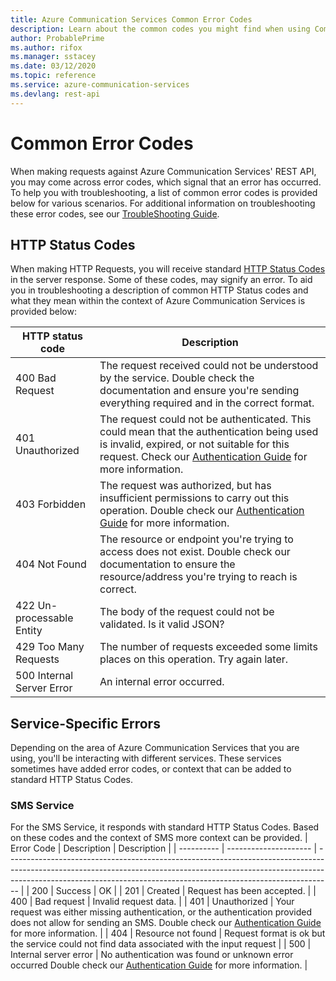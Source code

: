 ```yaml
---
title: Azure Communication Services Common Error Codes
description: Learn about the common codes you might find when using Communication Services REST APIs
author: ProbablePrime
ms.author: rifox
ms.manager: sstacey
ms.date: 03/12/2020
ms.topic: reference
ms.service: azure-communication-services
ms.devlang: rest-api
---
```

# Common Error Codes

When making requests against Azure Communication Services' REST API, you may come across error codes, which signal that an error has occurred. To help you with troubleshooting, a list of common error codes is provided below for various scenarios. For additional information on troubleshooting these error codes, see our [TroubleShooting Guide](https://docs.microsoft.com/azure/communication-services/concepts/troubleshooting-info).

## HTTP Status Codes

When making HTTP Requests, you will receive standard [HTTP Status Codes](https://www.w3.org/Protocols/HTTP/HTRESP.html) in the server response. Some of these codes, may signify an error. To aid you in troubleshooting a description of common HTTP Status codes and what they mean within the context of Azure Communication Services is provided below:

| HTTP status code          | Description                                                                                                                                                                                                                 |
| ------------------------- | --------------------------------------------------------------------------------------------------------------------------------------------------------------------------------------------------------------------------- |
| 400 Bad Request           | The request received could not be understood by the service. Double check the documentation and ensure you're sending everything required and in the correct format.                                                        |
| 401 Unauthorized          | The request could not be authenticated. This could mean that the authentication being used is invalid, expired, or not suitable for this request. Check our [Authentication Guide](authentication.md) for more information. |
| 403 Forbidden             | The request was authorized, but has insufficient permissions to carry out this operation. Double check our [Authentication Guide](authentication.md) for more information.                                                  |
| 404 Not Found             | The resource or endpoint you're trying to access does not exist. Double check our documentation to ensure the resource/address you're trying to reach is correct.                                                           |
| 422 Un-processable Entity | The body of the request could not be validated. Is it valid JSON?                                                                                                                                                           |
| 429 Too Many Requests     | The number of requests exceeded some limits places on this operation. Try again later.                                                                                                                                      |
| 500 Internal Server Error | An internal error occurred.                                                                                                                                                                                                 |

## Service-Specific Errors

Depending on the area of Azure Communication Services that you are using, you'll be interacting with different services. These services sometimes have added error codes, or context that can be added to standard HTTP Status Codes.

### SMS Service

For the SMS Service, it responds with standard HTTP Status Codes. Based on these codes and the context of SMS more context can be provided.
| Error Code | Description           | Description                                                                                                                                                                                                                                   |
| ---------- | --------------------- | --------------------------------------------------------------------------------------------------------------------------------------------------------------------------------------------------------------------------------------------- |
| 200        | Success               | OK                                                                                                                                                                                                                                            |
| 201        | Created               | Request has been accepted.                                                                                                                                                                                                                     |
| 400        | Bad request           | Invalid request data.                                                                                                                                                                                                                          |
| 401        | Unauthorized          | Your request was either missing authentication, or the authentication provided does not allow for sending an SMS. Double check our [Authentication Guide](authentication.md) for more information. |
| 404        | Resource not found    | Request format is ok but the service could not find data associated with the input request                                                                                                                                                    |
| 500        | Internal server error | No authentication was found or unknown error occurred Double check our [Authentication Guide](authentication.md) for more information.                                                                                                        |
